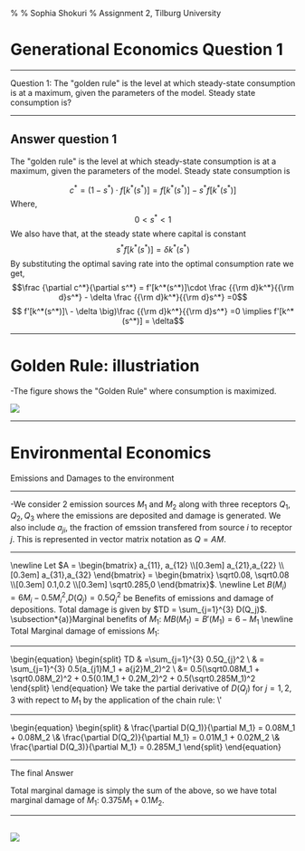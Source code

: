 % 
% Sophia Shokuri
% Assignment 2, Tilburg University



Generational Economics Question 1
================

------------------------------------------------------

Question 1: The "golden rule" is the level at which steady-state consumption is at a maximum, given the parameters of the model. Steady state consumption is?

--------------------------------------------------------------
Answer question 1
----------

The "golden rule" is the level at which steady-state consumption is at a maximum, given the parameters of the model. Steady state consumption is
	
$$c^* = (1-s^*)\cdot f[k^*(s^*)] = f[k^*(s^*)]  - s^*f[k^*(s^*)]$$
Where, $$ 0<s^*<1$$
We also have that, at the steady state where capital is constant
$$s^*f[k^*(s^*)] = \delta k^*(s^*)$$
By substituting the optimal saving rate into the optimal consumption rate we get,
$$\frac {\partial c^*}{\partial s^*} = f'[k^*(s^*)]\cdot \frac {{\rm d}k^*}{{\rm d}s^*} - \delta \frac {{\rm d}k^*}{{\rm d}s^*} =0$$
$$ f'[k^*(s^*)]\ - \delta \big)\frac {{\rm d}k^*}{{\rm d}s^*} =0 \implies f'[k^*(s^*)] = \delta$$

-----------------------------------------------------------------------

Golden Rule: illustriation 
===============

-The figure shows the "Golden Rule" where consumption is maximized.

![](http://www.lidderdale.com/econ/311/gifs/Fig3-9.gif)
 
-----------------------------------------------------------------

Environmental Economics
=================

Emissions and Damages to the environment

-------------------------------------------------------------------

-We consider 2 emission sources $M_1$ and $M_2$ along with  three receptors $Q_1,Q_2,Q_3$ where the emissions are deposited and damage is generated. We also include $a_{ji}$, the fraction of emssion transfered from source $i$ to receptor $j$.  This is represented in vector matrix notation as $Q=AM$.

----------------------------------------------------------------------

 \newline Let $A = \begin{bmatrix} a_{11}, a_{12} \\[0.3em] a_{21},a_{22} \\[0.3em] a_{31},a_{32} \end{bmatrix} = \begin{bmatrix} \sqrt0.08, \sqrt0.08 \\[0.3em] 0.1,0.2 \\[0.3em] \sqrt0.285,0 \end{bmatrix}$. \newline
Let $B(M_i) = 6M_i-0.5M_{i}^2$,$D(Q_j)=0.5Q_{j}^2$ be Benefits of emissions and damage of depositions. Total damage is given by $TD = \sum_{j=1}^{3} D(Q_j)$.      
\subsection*{a)}Marginal benefits of $M_1$: $MB(M_1)=B'(M_1)=6-M_1$ \newline 
Total Marginal damage of emissions $M_1$: 

----------------------------------------------------------------------

\begin{equation} 
\begin{split} TD & =\sum_{j=1}^{3} 0.5Q_{j}^2  \\ & = \sum_{j=1}^{3} 0.5(a_{j1}M_1 + a{j2}M_2)^2 \\ &= 0.5(\sqrt0.08M_1 + \sqrt0.08M_2)^2 + 0.5(0.1M_1 + 0.2M_2)^2 + 0.5(\sqrt0.285M_1)^2 
\end{split}
\end{equation}
We take the partial derivative of $D(Q_j)$ for $j = 1,2,3$ with repect to $M_1$ by the application of the chain rule: \\'

-----------------------------------------------------------
\begin{equation}
\begin{split}
& \frac{\partial D(Q_1)}{\partial M_1} = 0.08M_1 + 0.08M_2
\\& \frac{\partial D(Q_2)}{\partial M_1} = 0.01M_1 + 0.02M_2
\\& \frac{\partial D(Q_3)}{\partial M_1} = 0.285M_1
\end{split}
\end{equation}

------------------------------------------------------------------
The final Answer

Total marginal damage is simply the sum of the above, so we have total marginal damage of $M_1$: $0.375M_1 + 0.1M_2$.

---------------------------------------------------------------------
![](http://1.bp.blogspot.com/-RDo5BL14ptI/TwbF_pKLFDI/AAAAAAAAAjU/5EUPvgGaL-k/s1600/Pollution+in+China+smog.jpg)
--------------------------------------------------------------------------


